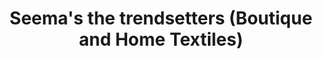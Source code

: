---
title: "Seema's the trendsetters (Boutique and Home Textiles)"
url: /karachi/seemas-the-trendsetters-boutique-and-home-textiles/
shop: boutique
---
